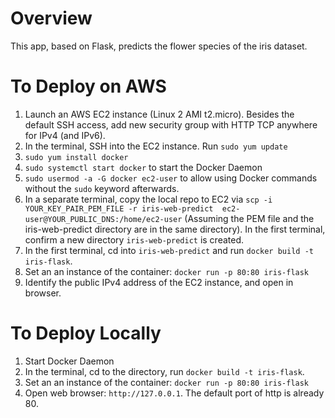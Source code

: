 # Overview

This app, based on Flask, predicts the flower species of the iris dataset.


# To Deploy on AWS

1. Launch an AWS EC2 instance (Linux 2 AMI t2.micro). Besides the default SSH access, add new security group with HTTP TCP anywhere for IPv4 (and IPv6).
2. In the terminal, SSH into the EC2 instance. Run `sudo yum update`
3. `sudo yum install docker`
4. `sudo systemctl start docker` to start the Docker Daemon
5. `sudo usermod -a -G docker ec2-user` to allow using Docker commands without the `sudo` keyword afterwards.
6. In a separate terminal, copy the local repo to EC2 via `scp -i YOUR_KEY_PAIR_PEM_FILE -r iris-web-predict  ec2-user@YOUR_PUBLIC_DNS:/home/ec2-user` (Assuming the PEM file and the iris-web-predict directory are in the same directory). In the first terminal, confirm a new directory `iris-web-predict` is created.
7. In the first terminal, cd into `iris-web-predict` and run `docker build -t iris-flask`.
8. Set an an instance of the container: `docker run -p 80:80 iris-flask`
9. Identify the public IPv4 address of the EC2 instance, and open in browser.



# To Deploy Locally

1. Start Docker Daemon
2. In the terminal, cd to the directory, run `docker build -t iris-flask`.
3. Set an an instance of the container: `docker run -p 80:80 iris-flask`
4. Open web browser: `http://127.0.0.1`. The default port of http is already 80.